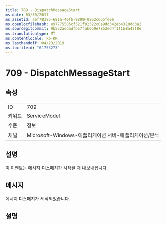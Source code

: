 ```yaml
---
title: 709 - DispatchMessageStart
ms.date: 03/30/2017
ms.assetid: aef78385-681a-40fb-9809-0862c655fd06
ms.openlocfilehash: e97775585cf321f82322c0a9dd342eb4310dd3a2
ms.sourcegitcommit: 9b552addadfb57fab0b9e7852ed4f1f1b8a42f8e
ms.translationtype: MT
ms.contentlocale: ko-KR
ms.lasthandoff: 04/23/2019
ms.locfileid: "61753273"
---
```

# <a name="709---dispatchmessagestart"></a>709 - DispatchMessageStart
## <a name="properties"></a>속성  
  
|||  
|-|-|  
|ID|709|  
|키워드|ServiceModel|  
|수준|정보|  
|채널|Microsoft-Windows-애플리케이션 서버-애플리케이션/분석|  
  
## <a name="description"></a>설명  
 이 이벤트는 메시지 디스패치가 시작될 때 내보내집니다.  
  
## <a name="message"></a>메시지  
 메시지 디스패치가 시작되었습니다.  
  
## <a name="details"></a>설명
